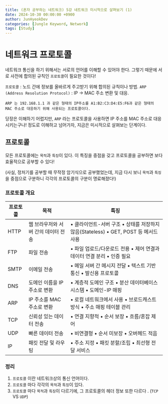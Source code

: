 ```yaml
---
title: (혼자 공부하는 네트워크) 5강 네트워크 미시적으로 살펴보기 (1)
date: 2024-10-30 00:00:00 +0900
author: JunHyeokDev
categories: [Jungle Keyword, Network]
tags: [Study]
---
```


# 네트워크 프로토콜

네트워크 통신을 하기 위해서는 서로의 언어를 이해할 수 있어야 한다. 그렇기 때문에 서로 사전에 합의된 규칙인 `프로토콜`이 필요한 것이다!

`프로토콜` : 노드 간에 정보를 올바르게 주고받기 위해 합의된 규칙이나 방법.
`ARP (Address Resolution Protocol)` : IP -> MAC 주소 변환 및 대응.

```text
ARP 는 192.168.1.1 과 같은 형태의 IP주소를 A1:B2:C3:D4:E5:F6과 같은 형태의 MAC 주소로 대응하기 위해 사용되는 프로토콜이다.
```

당장은 이해하기 어렵지만, `ARP` 라는 프로토콜을 사용하면 IP 주소를 MAC 주소로 대응시키는구나! 정도로 이해하고 넘어가자, 지금은 미시적으로 살펴보는 단계이다.

## 프로토콜

모든 프로토콜에는 `목적`과 `특징`이 있다. 이 특징을 중점을 갖고 프로토콜을 공부하면 보다 효율적으로 공부할 수 있다!

(사실, 정처기를 공부할 때 무작정 암기식으로 공부했었는데, 지금 다시 보니 `목적`과 `특징`을 중점으로 구분하니 각각의 프로토콜의 구분이 명료해졌다!)

### 프로토콜 개요

| 프로토콜 | 목적 | 특징 |
|---------|------|------|
| HTTP | 웹 브라우저와 서버 간의 데이터 전송 | • 클라이언트-서버 구조 • 상태를 저장하지 않음(Stateless) • GET, POST 등 메서드 사용 |
| FTP | 파일 전송 | • 파일 업로드/다운로드 전용 • 제어 연결과 데이터 연결 분리 • 인증 필요 |
| SMTP | 이메일 전송 | • 메일 서버 간 메시지 전달 • 텍스트 기반 통신 • 발신용 프로토콜 |
| DNS | 도메인 이름을 IP 주소로 변환 | • 계층적 도메인 구조 • 분산 데이터베이스 시스템 • 도메인-IP 매핑 |
| ARP | IP 주소를 MAC 주소로 변환 | • 로컬 네트워크에서 사용 • 브로드캐스트 방식 • 주소 매핑 테이블 관리 |
| TCP | 신뢰성 있는 데이터 전송 | • 연결 지향적 • 순서 보장 • 흐름/혼잡 제어 |
| UDP | 빠른 데이터 전송 | • 비연결형 • 순서 미보장 • 오버헤드 적음 |
| IP | 패킷 전달 및 라우팅 | • 주소 지정 • 패킷 분할/조립 • 최선형 전달 서비스 |

### 정리

1. `프로토콜` 이란 네트워크상의 통신 언어이다.
2. `프로토콜` 마다 각각의 `목적`과 `특징`이 있다.
3. `프로토콜` 마다 `목적`과 `특징`이 다르기에, 그 프로토콜의 헤더 정보 또한 다르다 . (`TCP` VS `UDP`)
